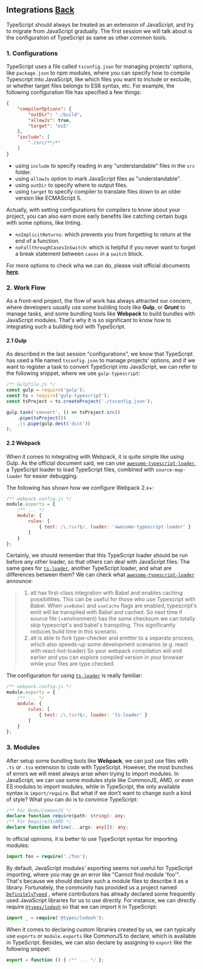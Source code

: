 ## Integrations [Back](./../TypeScript.md)

TypeScript should always be treated as an extension of JavaScript, and try to migrate from JavaScript gradually. The first session we will talk about is the configuration of TypeScript as same as other common tools.

### 1. Configurations

TypeScript uses a file called `tsconfig.json` for managing projects' options, like `package.json` to npm modules, where you can specify how to compile Typescript into JavaScript, like which files you want to include or exclude, or whether target files belongs to ES6 syntax, etc. For example, the following configuration file has specified a few things:

```json
{
    "compilerOptions": {
        "outDir": "./build",
        "allowJs": true,
        "target": "es5"
    },
    "include": [
        "./src/**/*"
    ]
}
```

- using `include` to specify reading in any "understandable" files in the `src` folder.
- using `allowJs` option to mark JavaScript files as "understandable".
- using `outDir` to specify where to output files.
- using `target` to specify compiler to translate files down to an older version like ECMAScript 5.

Actually, with setting configurations for compilers to know about your project, you can also earn more early benefits like catching certain bugs with some options, like linting.

- `noImplicitReturns`: which prevents you from forgetting to return at the end of a function.
- `noFallthroughCasesInSwitch`: which is helpful if you never want to forget a break statement between `cases` in a `switch` block.

For more options to check wha we can do, please visit official documents [**here**](https://www.typescriptlang.org/docs/handbook/compiler-options.html).

### 2. Work Flow

As a front-end project, the flow of work has always attracted our concern, where developers usually use some building tools like **Gulp**, or **Grunt** to manage tasks, and some bundling tools like **Webpack** to build bundles with JavaScript modules. That's why it is so significant to know how to integrating such a building tool with TypeScript.

#### 2.1 Gulp

As described in the last session "configurations", we know that TypeScript has used a file named `tsconfig.json` to manage projects' options, and if we want to register a task to convert TypeScript into JavaScript, we can refer to the following snippet, where we use `gulp-typescript`:

```js
/** Gulpfile.js */
const gulp = require('gulp');
const ts = require('gulp-typescript');
const tsProject = ts.createProject('./tsconfig.json');

gulp.task('convert', () => tsProject.src()
    .pipe(tsProject())
    .js.pipe(gulp.dest('dist'))
);
```

#### 2.2 Webpack

When it comes to integrating with Webpack, it is quite simple like using Gulp. As the official document said, we can use [`awesome-typescript-loader`](https://github.com/s-panferov/awesome-typescript-loader), a TypeScript loader to load TypeScript files, combined with `source-map-loader` for easier debugging.

The following has shown how we configure Webpack 2.x+:

```js
/** webpack.config.js */
module.exports = {
    /** ... */
    module: {
        rules: [
            { test: /\.tsx?$/, loader: 'awesome-typescript-loader' }
        ]
    }
};
```

Certainly, we should remember that this TypeScript loader should be run before any other loader, so that others can deal with JavaScript files. The same goes for [`ts-loader`](https://github.com/TypeStrong/ts-loader), another TypeScript loader, and what are differences between them? We can check what [`awesome-typescript-loader`](https://github.com/s-panferov/awesome-typescript-loader) announce:

> 1. atl has first-class integration with Babel and enables caching possibilities. This can be useful for those who use Typescript with Babel. When `useBabel` and `useCache` flags are enabled, typescript's emit will be transpiled with Babel and cached. So next time if source file (+environment) has the same checksum we can totally skip typescript's and babel's transpiling. This significantly reduces build time in this scenario.
> 2. atl is able to fork type-checker and emitter to a separate process, which also speeds-up some development scenarios (e.g. react with react-hot-loader) So your webpack compilation will end earlier and you can explore compiled version in your browser while your files are type checked.

The configuration for using [`ts-loader`](https://github.com/TypeStrong/ts-loader) is really familiar:

```js
/** webpack.config.js */
module.exports = {
    /** ... */
    module: {
        rules: [
            { test: /\.tsx?$/, loader: 'ts-loader' }
        ]
    }
};
```

### 3. Modules

After setup some bundling tools like **Webpack**, we can just use files with `.ts` or `.tsx` extension to code with TypeScript. However, the most bunches of errors we will meet always arise when trying to import modules. In JavaScript, we can use some modules style like CommonJS, AMD, or even ES modules to import modules, while in TypeScript, the only available syntax is `import/require`. But what if we don't want to change such a kind of style? What you can do is to convince TypeScript:

```ts
/** For Node/CommonJS */
declare function require(path: string): any;
/** For RequireJS/AMD */
declare function define(...args: any[]): any;
```

In official opinions, it is better to use TypeScript syntax for importing modules:

```ts
import foo = require('./foo');
```

By default, JavaScript modules' exporting seems not useful for TypeScript importing, where you may ge an error like "Cannot find module 'foo'". That's because we should declare such a module files to describe it as a library. Fortunately, the community has provided us a project named [`DefinitelyTyped`](https://github.com/DefinitelyTyped/DefinitelyTyped) , where contributors has already declared some frequently used JavaScript libraries for us to use directly. For instance, we can directly require [`@types/lodash`](https://www.npmjs.com/package/@types/lodash) so that we can import it in TypeScript:

```ts
import _ = require('@types/lodash');
```

When it comes to declaring custom libraries created by us, we can typically use `exports` or `module.exports` like CommonJS to declare, which is available in TypeScript. Besides, we can also declare by assigning to `export` like the following snippet:

```ts
export = function () { /** ... */ };
```
